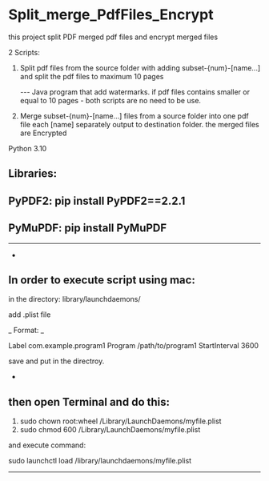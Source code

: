 # Split_merge_PdfFiles_Encrypt
this project split PDF merged pdf files and encrypt merged files

2 Scripts:

1. Split pdf files from the source folder with adding subset-{num}-[name...]
   and split the pdf files to maximum 10 pages
   
   --- Java program that add watermarks. if pdf files contains smaller or equal to 10 pages - both scripts are no need to be use.
   
2. Merge subset-{num}-[name...] files from a source folder into one pdf file each [name] separately
   output to destination folder. the merged files are Encrypted 

Python 3.10

Libraries:
-
PyPDF2: pip install PyPDF2==2.2.1
-
PyMuPDF: pip install PyMuPDF
-


***********
-
In order to execute script using mac:
-
in the directory: library/launchdaemons/

add .plist file

_
Format:
_

<?xml version="1.0" encoding="UTF-8"?>
<!DOCTYPE plist PUBLIC "-//Apple//DTD PLIST 1.0//EN" "http://www.apple.com/DTDs/PropertyList-1.0.dtd">
<plist version="1.0">
  <dict>
    <key>Label</key>
    <string>com.example.program1</string>
    <key>Program</key>
    <string>/path/to/program1</string>
    <key>StartInterval</key>
    <integer>3600</integer>
  </dict>
</plist>


save and put in the directroy.

-
then open Terminal and do this:
-
1. sudo chown root:wheel /Library/LaunchDaemons/myfile.plist
2. sudo chmod 600 /Library/LaunchDaemons/myfile.plist

and execute command:

sudo launchctl load /library/launchdaemons/myfile.plist

***********
